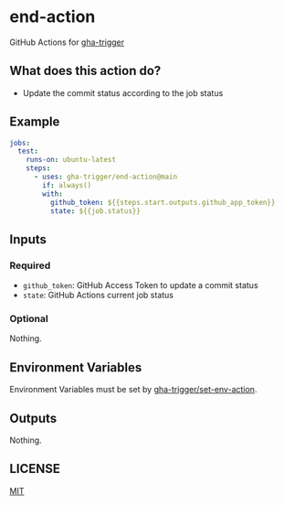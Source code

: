 # end-action

GitHub Actions for [gha-trigger](https://gha-trigger.github.io)

## What does this action do?

- Update the commit status according to the job status

## Example

```yaml
jobs:
  test:
    runs-on: ubuntu-latest
    steps:
      - uses: gha-trigger/end-action@main
        if: always()
        with:
          github_token: ${{steps.start.outputs.github_app_token}}
          state: ${{job.status}}
```

## Inputs

### Required

- `github_token`: GitHub Access Token to update a commit status
- `state`: GitHub Actions current job status

### Optional

Nothing.

## Environment Variables

Environment Variables must be set by [gha-trigger/set-env-action](https://github.com/gha-trigger/set-env-action).

## Outputs

Nothing.

## LICENSE

[MIT](LICENSE)
